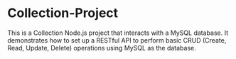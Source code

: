 # Collection-Project
This is a Collection Node.js project that interacts with a MySQL database. It demonstrates how to set up a RESTful API to perform basic CRUD (Create, Read, Update, Delete) operations using MySQL as the database.
